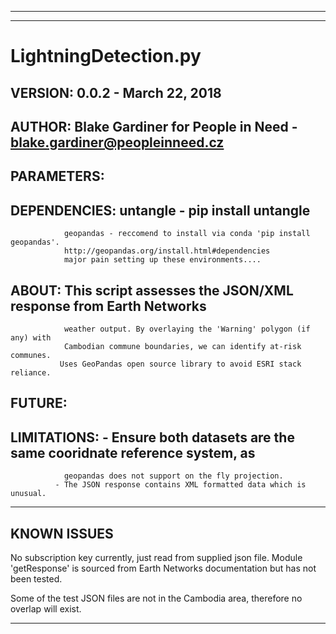 --------------------------------------------------------------------------------------------
--------------------------------------------------------------------------------------------
# LightningDetection.py
## VERSION: 0.0.2 - March 22, 2018
## AUTHOR: Blake Gardiner for People in Need  - blake.gardiner@peopleinneed.cz

## PARAMETERS: 
## DEPENDENCIES: untangle - pip install untangle
                geopandas - reccomend to install via conda 'pip install geopandas'.
                http://geopandas.org/install.html#dependencies
                major pain setting up these environments....
## ABOUT:        This script assesses the JSON/XML response from Earth Networks
                weather output. By overlaying the 'Warning' polygon (if any) with
                Cambodian commune boundaries, we can identify at-risk communes.
               Uses GeoPandas open source library to avoid ESRI stack reliance.
## FUTURE:       
## LIMITATIONS: - Ensure both datasets are the same cooridnate reference system, as 
                geopandas does not support on the fly projection.
              - The JSON response contains XML formatted data which is unusual.
--------------------------------------------------------------------------------------------
## KNOWN ISSUES
 No subscription key currently, just read from supplied json file. Module 'getResponse' is
 sourced from Earth Networks documentation but has not been tested.

 Some of the test JSON files are not in the Cambodia area, therefore no overlap will exist.

--------------------------------------------------------------------------------------------